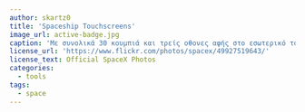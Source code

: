 ```yaml
---
author: skartz0
title: 'Spaceship Touchscreens'
image_url: active-badge.jpg
caption: 'Με συνολικά 30 κουμπιά και τρείς οθονες αφής στο εσωτερικό του Dragon καλυπτονται ολες οι ανάγκες αλληλεπιδρασης με το διαστημόπλοιο, τεράστια αλλαγή από τα 2.000 κουμπιά και διακόπτες στο Space Shuttle.'
license_url: 'https://www.flickr.com/photos/spacex/49927519643/'
license_text: Official SpaceX Photos
categories:
  - tools
tags:
  - space
---
```

